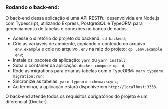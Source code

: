 ### Rodando o back-end:
O back-end dessa aplicação é uma API RESTful desenvolvida em Node.js com Typescript, utilizando Express, PostgreSQL e TypeORM para gerenciamento de tabelas e conexões no banco de dados.

   - Acesse o diretório do projeto do backend: `cd backend`;
   - Crie as variáveis de ambiente, copiando o conteúdo do arquivo `.env.example` e cole no arquivo `.env` na raiz do projeto: `cp .env.example .env`;
   - Instale os pacotes da aplicação: `yarn` ou `yarn install`;
   - Suba o container da aplicação: `docker compose up -d`;
   - Rode as migrations para criar as tabelas com o TypeORM: `yarn typeorm migration:run`;
   - Sincronize as tabelas: `yarn typeorm schema:scync`;
   - Ao terminar, a aplicação estará disponíve em `http://localhost:3333`.

O back-end atende todos os requisitos obrigatórios do projeto e um diferencial (Docker).